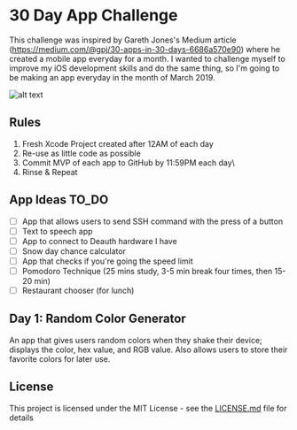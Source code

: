 # 30 Day App Challenge
This challenge was inspired by Gareth Jones's Medium article (https://medium.com/@gpj/30-apps-in-30-days-6686a570e90) where he created a mobile app everyday for a month. I wanted to challenge myself to improve my iOS development skills and do the same thing, so I'm going to be making an app everyday in the month of March 2019. 

![alt text](https://cdn-images-1.medium.com/max/2560/1*HrhwTIbp2hchH0-GmbKusg.jpeg)

## Rules
1. Fresh Xcode Project created after 12AM of each day 
2. Re-use as little code as possible 
3. Commit MVP of each app to GitHub by 11:59PM each day\
4. Rinse & Repeat

## App Ideas TO_DO 
- [ ] App that allows users to send SSH command with the press of a button 
- [ ] Text to speech app 
- [ ] App to connect to Deauth hardware I have 
- [ ] Snow day chance calculator 
- [ ] App that checks if you're going the speed limit 
- [ ] Pomodoro Technique (25 mins study, 3-5 min break four times, then 15-20 min) 
- [ ] Restaurant chooser (for lunch)

## Day 1: Random Color Generator 
An app that gives users random colors when they shake their device; displays the color, hex value, and RGB value. Also allows users to store their favorite colors for later use. 


## License

This project is licensed under the MIT License - see the [LICENSE.md](LICENSE) file for details
